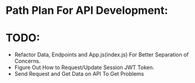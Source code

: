 # Path Plan For API Development:

# TODO:
- Refactor Data, Endpoints and App.js(index.js) For Better Separation of Concerns.
- Figure Out How to Request/Update Session JWT Token.
- Send Request and Get Data on API To Get Problems

